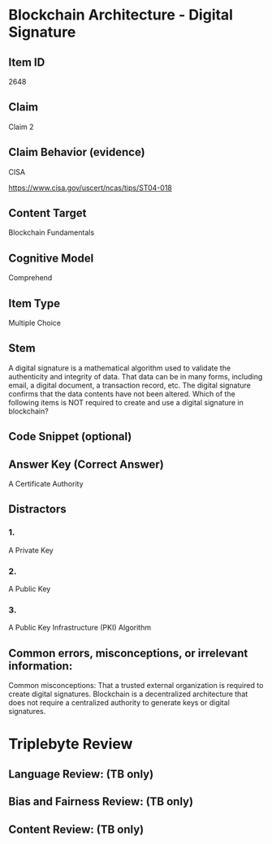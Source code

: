 # Blockchain Architecture - Digital Signature

## Item ID
2648

## Claim
Claim 2

## Claim Behavior (evidence)
CISA

https://www.cisa.gov/uscert/ncas/tips/ST04-018
 
## Content Target
Blockchain Fundamentals

## Cognitive Model
Comprehend

## Item Type
Multiple Choice

## Stem
A digital signature is a mathematical algorithm used to validate the authenticity and integrity of data. That data can be in many forms, including email, a digital document, a transaction record, etc. The digital signature confirms that the data contents have not been altered. Which of the following items is NOT required to create and use a digital signature in blockchain?

## Code Snippet (optional)

## Answer Key (Correct Answer)
A Certificate Authority

## Distractors
### 1.
A Private Key

### 2.
A Public Key

### 3.
A Public Key Infrastructure (PKI) Algorithm

## Common errors, misconceptions, or irrelevant information:
Common misconceptions: That a trusted external organization is required to create digital signatures. Blockchain is a decentralized architecture that does not require a centralized authority to generate keys or digital signatures.

# Triplebyte Review

## Language Review: (TB only)

## Bias and Fairness Review: (TB only)

## Content Review: (TB only)
